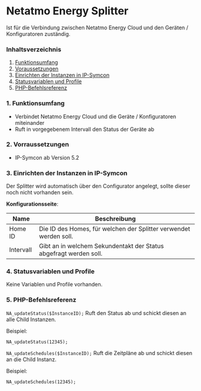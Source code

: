 # Netatmo Energy Splitter
Ist für die Verbindung zwischen Netatmo Energy Cloud und den Geräten / Konfiguratoren zuständig.

### Inhaltsverzeichnis

1. [Funktionsumfang](#1-funktionsumfang)
2. [Voraussetzungen](#2-voraussetzungen)
3. [Einrichten der Instanzen in IP-Symcon](#4-einrichten-der-instanzen-in-ip-symcon)
4. [Statusvariablen und Profile](#5-statusvariablen-und-profile)
5. [PHP-Befehlsreferenz](#7-php-befehlsreferenz)

### 1. Funktionsumfang

* Verbindet Netatmo Energy Cloud und die Geräte / Konfiguratoren miteinander
* Ruft in vorgegebenem Intervall den Status der Geräte ab

### 2. Vorraussetzungen

- IP-Symcon ab Version 5.2

### 3. Einrichten der Instanzen in IP-Symcon

Der Splitter wird automatisch über den Configurator angelegt, sollte dieser noch nicht vorhanden sein.

__Konfigurationsseite__:

Name     | Beschreibung
-------- | ------------------
Home ID| Die ID des Homes, für welchen der Splitter verwendet werden soll.
Intervall| Gibt an in welchem Sekundentakt der Status abgefragt werden soll.

### 4. Statusvariablen und Profile

Keine Variablen und Profile vorhanden.

### 5. PHP-Befehlsreferenz

`NA_updateStatus($InstanceID);`
Ruft den Status ab und schickt diesen an alle Child Instanzen.

Beispiel:

`NA_updateStatus(12345);`

`NA_updateSchedules($InstanceID);`
Ruft die Zeitpläne ab und schickt diesen an die Child Instanz.

Beispiel:

`NA_updateSchedules(12345);`